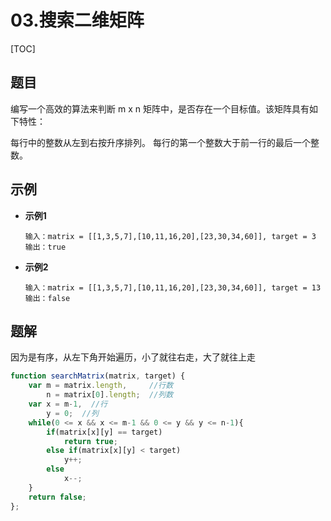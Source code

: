 # 03.搜索二维矩阵

[TOC]

## 题目

编写一个高效的算法来判断 m x n 矩阵中，是否存在一个目标值。该矩阵具有如下特性：

每行中的整数从左到右按升序排列。
每行的第一个整数大于前一行的最后一个整数。



## 示例

- **示例1**

  ```
  输入：matrix = [[1,3,5,7],[10,11,16,20],[23,30,34,60]], target = 3
  输出：true
  ```

- **示例2**

  ```
  输入：matrix = [[1,3,5,7],[10,11,16,20],[23,30,34,60]], target = 13
  输出：false
  ```

  

## 题解

因为是有序，从左下角开始遍历，小了就往右走，大了就往上走

```js
function searchMatrix(matrix, target) {
    var m = matrix.length,     //行数
        n = matrix[0].length;  //列数
    var x = m-1,  //行
        y = 0;  //列
    while(0 <= x && x <= m-1 && 0 <= y && y <= n-1){
        if(matrix[x][y] == target)
            return true;
        else if(matrix[x][y] < target)
            y++;
        else
            x--;
    }
    return false;
};
```

